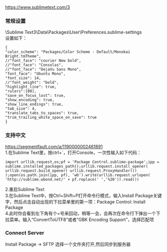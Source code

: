 https://www.sublimetext.com/3

### 常规设置
\Sublime Text3\Data\Packages\User\Preferences.sublime-settings  
设置如下：
```
{
"color_scheme": "Packages/Color Scheme - Default/Monokai Bright.tmTheme",
//"font_face": "courier New bold",
//"font_face": "Consolas",
//"font_face": "DejaVu Sans Mono",
"font_face": "Ubuntu Mono",
"font_size": 14,
//"font_weight": "bold",
"highlight_line": true,
"rulers":[80],
"save_on_focus_lost": true,
"show_encoding": true,
"show_line_endings": true,
"tab_size": 4,
"translate_tabs_to_spaces": true,
"trim_trailing_white_space_on_save": true
}
```
### 支持中文
https://segmentfault.com/a/1190000002461891  
1.在Sublime Text里，按ctrl+`，打开Console，一次性输入如下代码：

```
import urllib.request,os;pf = 'Package Control.sublime-package';ipp = sublime.installed_packages_path();urllib.request.install_opener( urllib.request.build_opener( urllib.request.ProxyHandler()) );open(os.path.join(ipp, pf), 'wb').write(urllib.request.urlopen( 'http://sublime.wbond.net/' + pf.replace(' ','%20')).read())
```
2.重启Sublime Text  
3.在Sublime Text中，按Ctrl+Shift+P打开命令行模式，输入Install Package关键字，然后点击自动出现的下拉菜单里的第一项：Package Control: Install Package  
4.此时你会看到左下角有个=号来回动，稍等一会，会再次在命令行下弹出一个下拉菜单。输入“ConvertToUTF8”或者“GBK Encoding Support”，选择匹配项

### Connect Server
Install Package -> SFTP
选择一个文件夹打开,然后同步到服务器
